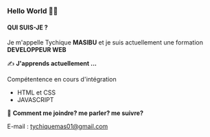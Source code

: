 ### Hello World 👋😉



#### QUI SUIS-JE ?

Je m'appelle Tychique **MASIBU** et je suis actuellement une formation **DEVELOPPEUR WEB**

 ✍ **J'apprends actuellement ...**
 
 Compétentence en cours d'intégration

- HTML et CSS
- JAVASCRIPT

📧 **Comment me joindre? me parler? me suivre?**

E-mail : tychiquemas01@gmail.com

